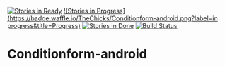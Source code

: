 [![Stories in Ready](https://badge.waffle.io/TheChicks/Conditionform-android.png?label=ready&title=Ready)](https://waffle.io/TheChicks/Conditionform-android)
[![Stories in Progress](https://badge.waffle.io/TheChicks/Conditionform-android.png?label=in progress&title=Progress)](https://waffle.io/TheChicks/Conditionform-android)
[![Stories in Done](https://badge.waffle.io/TheChicks/Conditionform-android.png?label=done&title=Done)](https://waffle.io/TheChicks/Conditionform-android)
[![Build Status](https://travis-ci.org/TheChicks/Conditionform-android.svg?branch=develop)](https://travis-ci.org/TheChicks/Conditionform-android)
# Conditionform-android
